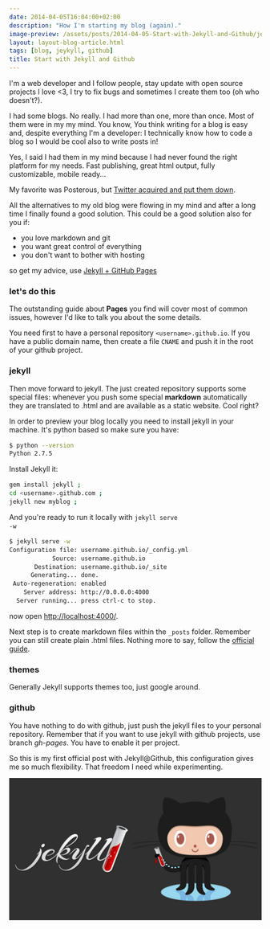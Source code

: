 ```yaml
---
date: 2014-04-05T16:04:00+02:00
description: "How I'm starting my blog (again)."
image-preview: /assets/posts/2014-04-05-Start-with-Jekyll-and-Github/jekyll_github.jpg
layout: layout-blog-article.html
tags: [blog, jeykyll, github]
title: Start with Jekyll and Github
---
```


I'm a web developer and I follow people, stay update with open source projects
I love <3, I try to fix bugs and sometimes I create them too (oh who doesn't?).

I had some blogs. No really. I had more than one, more than once.
Most of them were in my my mind.
You know, You think writing for a blog is easy and, despite everything I'm a developer:
I technically know how to code a blog so I would be cool also to write posts in!

Yes, I said I had them in my mind because I had never found the right platform for my needs. Fast publishing, great html output, fully customizable, mobile ready...

My favorite was Posterous, but [Twitter acquired and put them down](http://www.theverge.com/2013/4/30/4281780/posterous-is-shutting-down-tomorrow-here-are-the-best-alternatives).

All the alternatives to my old blog were flowing in my mind and after a long time I finally found a good solution. This could be a good solution also for you if:

- you love markdown and git
- you want great control of everything
- you don't want to bother with hosting

so get my advice, use [Jekyll + GitHub Pages](https://pages.github.com/)

### let's do this

The outstanding guide about **Pages** you find will cover most of common issues, however I'd like to talk you about the some details.

You need first to have a personal repository <code>&lt;username&gt;.github.io</code>.
If you have a public domain name, then create a file <code>CNAME</code> and push it in the root of your github project.

### jekyll

Then move forward to jekyll. The just created repository supports some special files: whenever you push some special **markdown** automatically they are translated to .html and are available as a static website. Cool right?

In order to preview your blog locally you need to install jekyll in your machine. It's python based so make sure you have:

```bash
$ python --version
Python 2.7.5
```

Install Jekyll it:

```bash
gem install jekyll ;
cd <username>.github.com ;
jekyll new myblog ;
```

And you're ready to run it locally with <code>jekyll serve -w</code>

```bash
$ jekyll serve -w
Configuration file: username.github.io/_config.yml
            Source: username.github.io
       Destination: username.github.io/_site
      Generating... done.
 Auto-regeneration: enabled
    Server address: http://0.0.0.0:4000
  Server running... press ctrl-c to stop.
```

now open [http://localhost:4000/](http://localhost:4000/).

Next step is to create markdown files within the <code>_posts</code> folder.
Remember you can still create plain .html files.
Nothing more to say, follow the [official guide](http://jekyllrb.com/docs/posts/).

### themes
Generally Jekyll supports themes too, just google around.

### github
You have nothing to do with github, just push the jekyll files to your personal
repository. Remember that if you want to use jekyll with github projects, use branch *gh-pages*. You have to enable it per project.

So this is my first official post with Jekyll@Github, this configuration gives me so much flexibility. That freedom I need while experimenting.

![Jekyll + Github](/assets/posts/2014-04-05-Start-with-Jekyll-and-Github/jekyll_github.jpg)
